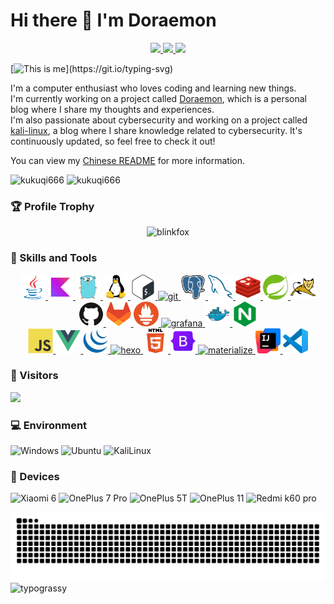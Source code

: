 # Hi there 👋 I'm Doraemon

<p align="center">
    <a title="Github Total Stars" target="_blank" href="https://github.com/kukuqi666">
        <img src="https://img.shields.io/github/stars/kukuqi666.svg?logo=star&label=Total%20Stars&color=success" />
    </a>
    <a title="Github Followers" target="_blank" href="https://github.com/kukuqi666">
        <img src="https://img.shields.io/badge/dynamic/json?label=GitHub&suffix=%20followers&query=%24.data.totalSubs&url=https%3A%2F%2Fapi.spencerwoo.com%2Fsubstats%2F%3Fsource%3Dgithub%26queryKey%3Dblinkfox&color=blue&logo=github&longCache=true" />
    </a>
    <a title="My Blog Site" target="_blank" href="https://kukuqi666.github.io">
        <img src="https://img.shields.io/badge/Blog-Doraemon-orange" />
    </a>
</p>

[![This is me](https://readme-typing-svg.herokuapp.com?size=23&color=15485F&center=true&vCenter=true&width=1400&lines=%F0%9F%92%A1+The+abstraction+of+reality+is+language%2C+the+abstraction+of+language+is+code%2C+the+abstraction+of+code+is+mathematical+logic%2C+and+the+abstraction+of+mathematical+logic+is+the+truth+beyond+cognition.)](https://git.io/typing-svg)

I'm a computer enthusiast who loves coding and learning new things.  
I'm currently working on a project called [Doraemon](https://kukuqi.netlify.app/), which is a personal blog where I share my thoughts and experiences.  
I'm also passionate about cybersecurity and working on a project called [kali-linux](https://kali-linux.netlify.app/), a blog where I share knowledge related to cybersecurity. It's continuously updated, so feel free to check it out!

You can view my [Chinese README](https://github.com/kukuqi666/kukuqi666/blob/main/README_zh.md) for more information.

![kukuqi666](https://github-readme-stats.vercel.app/api?username=kukuqi666&show_icons=true&theme=radical&include_all_commits=true)
![kukuqi666](https://github-readme-stats.vercel.app/api/top-langs/?username=kukuqi666&layout=compact&theme=radical)

### 🏆 Profile Trophy

<p align="center">
    <img src="https://github-profile-trophy.vercel.app/?username=blinkfox&title=Stars,Followers,MultiLanguage,Commits,Issues&margin-w=15&margin-h=15" alt="blinkfox" />
</p>

### 🔨 Skills and Tools

<div align="center">
    <a href="https://www.java.com" target="_blank" rel="noreferrer">
        <img src="https://raw.githubusercontent.com/devicons/devicon/master/icons/java/java-original.svg" alt="java" width="40" height="40" />
    </a>
    <a href="https://kotlinlang.org" target="_blank" rel="noreferrer">
        <img src="https://raw.githubusercontent.com/devicons/devicon/master/icons/kotlin/kotlin-original.svg" alt="kotlin" width="40" height="40" />
    </a>
    <a href="https://golang.org" target="_blank" rel="noreferrer">
        <img src="https://raw.githubusercontent.com/devicons/devicon/master/icons/go/go-original.svg" alt="go" width="40" height="40" />
    </a>
    <a href="https://www.linux.org/" target="_blank" rel="noreferrer">
        <img src="https://raw.githubusercontent.com/devicons/devicon/master/icons/linux/linux-original.svg" alt="linux" width="40" height="40" />
    </a>
    <a href="https://www.gnu.org/software/bash/" target="_blank" rel="noreferrer">
        <img src="https://raw.githubusercontent.com/devicons/devicon/master/icons/bash/bash-original.svg" alt="bash" width="40" height="40" />
    </a>
    <a href="https://git-scm.com/" target="_blank" rel="noreferrer">
        <img src="https://www.vectorlogo.zone/logos/git-scm/git-scm-icon.svg" alt="git" width="40" height="40" />
    </a>
    <a href="https://www.postgresql.org" target="_blank" rel="noreferrer">
        <img src="https://raw.githubusercontent.com/devicons/devicon/master/icons/postgresql/postgresql-original.svg" alt="postgresql" width="40" height="40" />
    </a>
    <a href="https://www.mysql.com/" target="_blank" rel="noreferrer">
        <img src="https://raw.githubusercontent.com/devicons/devicon/master/icons/mysql/mysql-original.svg" alt="mysql" width="40" height="40" />
    </a>
    <a href="https://redis.io" target="_blank" rel="noreferrer">
        <img src="https://raw.githubusercontent.com/devicons/devicon/master/icons/redis/redis-original.svg" alt="redis" width="40" height="40" />
    </a>
    <a href="https://spring.io/" target="_blank" rel="noreferrer">
        <img src="https://raw.githubusercontent.com/devicons/devicon/master/icons/spring/spring-original.svg" alt="spring" width="40" height="40" />
    </a>
    <a href="https://tomcat.apache.org/" target="_blank" rel="noreferrer">
        <img src="https://raw.githubusercontent.com/devicons/devicon/master/icons/tomcat/tomcat-original.svg" alt="Tomcat" width="40" height="40" />
    </a>
    <a href="https://github.com/" target="_blank" rel="noreferrer">
        <img src="https://raw.githubusercontent.com/devicons/devicon/master/icons/github/github-original.svg" alt="Github" width="40" height="40" />
    </a>
    <a href="https://about.gitlab.com/" target="_blank" rel="noreferrer">
        <img src="https://raw.githubusercontent.com/devicons/devicon/master/icons/gitlab/gitlab-original.svg" alt="GitLab" width="40" height="40" />
    </a>
    <a href="https://prometheus.io/" target="_blank" rel="noreferrer">
        <img src="https://raw.githubusercontent.com/devicons/devicon/master/icons/prometheus/prometheus-original.svg" alt="Prometheus" width="40" height="40" />
    </a>
    <a href="https://grafana.com" target="_blank" rel="noreferrer">
        <img src="https://www.vectorlogo.zone/logos/grafana/grafana-icon.svg" alt="grafana" width="40" height="40" />
    </a>
    <a href="https://www.docker.com/" target="_blank" rel="noreferrer">
        <img src="https://raw.githubusercontent.com/devicons/devicon/master/icons/docker/docker-original.svg" alt="docker" width="40" height="40" />
    </a>
    <a href="https://www.nginx.com" target="_blank" rel="noreferrer">
        <img src="https://raw.githubusercontent.com/devicons/devicon/master/icons/nginx/nginx-original.svg" alt="nginx" width="40" height="40" />
    </a>
</div>
<div align="center">
    <a href="https://developer.mozilla.org/en-US/docs/Web/JavaScript" target="_blank" rel="noreferrer">
        <img src="https://raw.githubusercontent.com/devicons/devicon/master/icons/javascript/javascript-original.svg" alt="javascript" width="40" height="40" />
    </a>
    <a href="https://vuejs.org/" target="_blank" rel="noreferrer">
        <img src="https://raw.githubusercontent.com/devicons/devicon/master/icons/vuejs/vuejs-original.svg" alt="vuejs" width="40" height="40" />
    </a>
    <a href="https://jquery.com/" target="_blank" rel="noreferrer">
        <img src="https://raw.githubusercontent.com/devicons/devicon/master/icons/jquery/jquery-original.svg" alt="vuejs" width="40" height="40" />
    </a>
    <a href="hexo.io/" target="_blank" rel="noreferrer">
        <img src="https://www.vectorlogo.zone/logos/hexoio/hexoio-icon.svg" alt="hexo" width="40" height="40"/>
    </a>
    <a href="https://www.w3.org/html/" target="_blank" rel="noreferrer">
        <img src="https://raw.githubusercontent.com/devicons/devicon/master/icons/html5/html5-original-wordmark.svg" alt="html5" width="40" height="40" />
    </a>
    <a href="https://getbootstrap.com" target="_blank" rel="noreferrer">
        <img src="https://raw.githubusercontent.com/devicons/devicon/master/icons/bootstrap/bootstrap-original.svg" alt="bootstrap" width="40" height="40" />
    </a>
    <a href="https://materializecss.com/" target="_blank" rel="noreferrer">
        <img src="https://raw.githubusercontent.com/prplx/svg-logos/5585531d45d294869c4eaab4d7cf2e9c167710a9/svg/materialize.svg" alt="materialize" width="40" height="40" />
    </a>
    <a href="https://www.jetbrains.com/" target="_blank" rel="noreferrer">
        <img src="https://raw.githubusercontent.com/devicons/devicon/master/icons/intellij/intellij-original.svg" alt="intellij idea" width="40" height="40" />
    </a>
    <a href="https://code.visualstudio.com/" target="_blank" rel="noreferrer">
        <img src="https://raw.githubusercontent.com/devicons/devicon/master/icons/vscode/vscode-original.svg" alt="vscode" width="40" height="40" />
    </a>
</div>

### 👀 Visitors

![](https://count.getloli.com/get/@kukuqi666?theme=gelbooru)

### 💻 Environment

![Windows](https://img.shields.io/badge/Windows%2011-00BBFF?style=flat-square&logo=Windows&logoColor=ffffff)
![Ubuntu](https://img.shields.io/badge/Ubuntu%2024%2e04-dd4814?style=flat-square&logo=ubuntu&logoColor=ffffff)
![KaliLinux](https://img.shields.io/badge/kali_24.02-%23557C94?style=flat-square&logo=kalilinux&logoColor=ffffff)

### 📱 Devices

![Xiaomi 6](https://img.shields.io/badge/Xiaomi%206-ED9121?style=flat-square&logo=xiaomi&logoColor=ffffff)
![OnePlus 7 Pro](https://img.shields.io/badge/OnePlus%207%20Pro-f5010c?style=flat-square&logo=oneplus&logoColor=ffffff)
![OnePlus 5T](https://img.shields.io/badge/OnePlus%205T-f5010c?style=flat-square&logo=oneplus&logoColor=ffffff)
![OnePlus 11](https://img.shields.io/badge/OnePlus%2011-f5010c?style=flat-square&logo=oneplus&logoColor=ffffff)
![Redmi k60 pro](https://img.shields.io/badge/Redmi%20k60%20pro-ED9121?style=flat-square&logo=xiaomi&logoColor=ffffff)

![snake](https://raw.githubusercontent.com/kukuqi666/kukuqi666/output/github-contribution-grid-snake.svg)
![typograssy](https://typograssy.deno.dev/api?text=Hello%20World!)